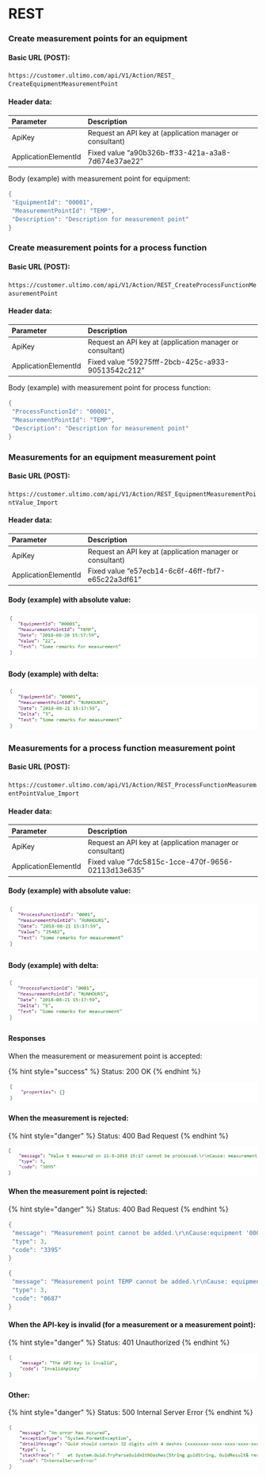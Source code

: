 # REST

### Create measurement points for an equipment

#### Basic URL \(POST\):

`https://customer.ultimo.com/api/V1/Action/REST_ CreateEquipmentMeasurementPoint`

#### Header data:

| Parameter | Description |
| :--- | :--- |
| ApiKey | Request an API key at \(application manager or consultant\) |
| ApplicationElementId | Fixed value “a90b326b-ff33-421a-a3a8-7d674e37ae22” |

Body \(example\) with measurement point for equipment:

```csharp
{
 "EquipmentId": "00001",
 "MeasurementPointId": "TEMP",
 "Description": "Description for measurement point"
}
```

### Create measurement points for a process function

#### Basic URL \(POST\):

`https://customer.ultimo.com/api/V1/Action/REST_CreateProcessFunctionMeasurementPoint`

#### Header data:

| Parameter | Description |
| :--- | :--- |
| ApiKey | Request an API key at \(application manager or consultant\) |
| ApplicationElementId | Fixed value “59275fff-2bcb-425c-a933-90513542c212” |

Body \(example\) with measurement point for process function:

```csharp
{
 "ProcessFunctionId": "00001",
 "MeasurementPointId": "TEMP",
 "Description": "Description for measurement point"
}
```

### Measurements for an equipment measurement point

#### Basic URL \(POST\):

`https://customer.ultimo.com/api/V1/Action/REST_EquipmentMeasurementPointValue_Import`

#### Header data:

| Parameter | Description |
| :--- | :--- |
| ApiKey | Request an API key at \(application manager or consultant\) |
| ApplicationElementId | Fixed value “e57ecb14-6c6f-46ff-fbf7-e65c22a3df61” |

#### Body \(example\) with absolute value:

![](../../../.gitbook/assets/4%20%282%29.png)

#### Body \(example\) with delta:

![](../../../.gitbook/assets/5%20%282%29.png)

### Measurements for a process function measurement point

#### Basic URL \(POST\):

`https://customer.ultimo.com/api/V1/Action/REST_ProcessFunctionMeasurementPointValue_Import`

#### Header data:

| Parameter | Description |
| :--- | :--- |
| ApiKey | Request an API key at \(application manager or consultant\) |
| ApplicationElementId | Fixed value “7dc5815c-1cce-470f-9656-02113d13e635” |

#### Body \(example\) with absolute value:

![](../../../.gitbook/assets/6%20%281%29.png)

#### Body \(example\) with delta:

![](../../../.gitbook/assets/7%20%281%29.png)

#### Responses

When the measurement or measurement point is accepted:

{% hint style="success" %}
Status: 200 OK
{% endhint %}

![](../../../.gitbook/assets/8%20%281%29.png)

#### When the measurement is rejected:

{% hint style="danger" %}
Status: 400 Bad Request
{% endhint %}

![](../../../.gitbook/assets/9%20%281%29.png)

#### When the measurement point is rejected:

{% hint style="danger" %}
Status: 400 Bad Request
{% endhint %}

```csharp
{
 "message": "Measurement point cannot be added.\r\nCause:equipment '000011222' was not found.",
 "type": 3,
 "code": "3395"
}
```

```csharp
{
 "message": "Measurement point TEMP cannot be added.\r\nCause: equipment 00001 has already been linked to the selected measurement point.",
 "type": 3,
 "code": "0687"
}
```

#### When the API-key is invalid \(for a measurement or a measurement point\):

{% hint style="danger" %}
Status: 401 Unauthorized
{% endhint %}

![](../../../.gitbook/assets/10%20%281%29.png)

#### Other:

{% hint style="danger" %}
Status: 500 Internal Server Error
{% endhint %}

![](../../../.gitbook/assets/11%20%281%29.png)

### 

